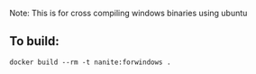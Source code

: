 Note: This is for cross compiling windows binaries using ubuntu

To build:
---
    docker build --rm -t nanite:forwindows .


